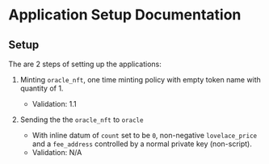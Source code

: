 # Application Setup Documentation

## Setup

The are 2 steps of setting up the applications:

1. Minting `oracle_nft`, one time minting policy with empty token name with quantity of 1.

   - Validation: 1.1

2. Sending the the `oracle_nft` to `oracle`

   - With inline datum of `count` set to be `0`, non-negative `lovelace_price` and a `fee_address` controlled by a normal private key (non-script).
   - Validation: N/A
